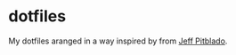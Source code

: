 # dotfiles

My dotfiles aranged in a way inspired by from [Jeff Pitblado](https://github.com/jpitblado/dotfiles).

